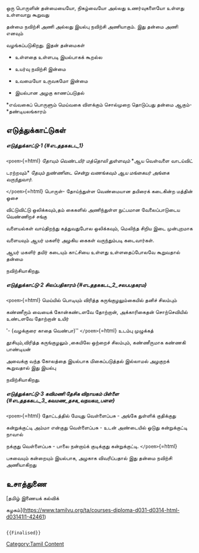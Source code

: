 ஒரு பொருளின் தன்மையையோ, நிகழ்வையோ அல்லது உணர்வுகளையோ உள்ளது உள்ளவாறு கூறுவது
தன்மை நவிற்சி அணி அல்லது இயல்பு நவிற்சி அணியாகும். இது தன்மை அணி எனவும்
வழங்கப்படுகிறது. இதன் தன்மைகள்

-   உள்ளதை உள்ளபடி இயல்பாகக் கூறல்ல
-   உயர்வு நவிற்சி இன்மை
-   உவமையோ உருவகமோ இன்மை
-   இயல்பான அழகு காணப்படுதல்

*எவ்வகைப் பொருளும் மெய்வகை விளக்கும் சொல்முறை தொடுப்பது தன்மை ஆகும்-*தண்டியலங்காரம்

## எடுத்துக்காட்டுகள்

##### எடுத்துக்காட்டு-1 {#எடததககடட_1}

`<poem>`{=html} *தோயும் வெண்டயிர் மத்தொலி துள்ளவும்* *ஆய வெள்வளை வாடய்விட்
டரற்றவும்* *தேயும் நுண்ணிடை சென்று வணங்கவும்* *ஆய மங்கையர் அங்கை வருந்துவார்.*
`</poem>`{=html} பொருள்- தோய்ந்துள்ள வெண்மையான தயிரைக் கடைகின்ற மத்தின் ஓசை
விட்டுவிட்டு ஒலிக்கவும்,தம் கைகளில் அணிந்துள்ள நுட்பமான வேலைப்பாடுடைய வெண்ணிறச் சங்கு
வளையல்கள் வாய்திறந்து கத்துவதுபோல ஒலிக்கவும், மெலிந்த சிறிய இடை முன்புறமாக
வளையவும் ஆயர் மகளிர் அழகிய கைகள் வருந்தும்படி கடைவார்கள்.

ஆயர் மகளிர் தயிர் கடையும் காட்சியை உள்ளது உள்ளதைப்போலவே கூறுவதால் தன்மை
நவிற்சியாகிறது.

##### எடுத்துக்காட்டு-2 சிலப்பதிகாரம் {#எடததககடட_2_சலபபதகரம}

`<poem>`{=html} மெய்யில் பொடியும் விரித்த கருங்குழலும்கையில் தனிச் சிலம்பும்
கண்ணீரும் வையைக் கோன்கண்டளவே தோற்றான், அக்காரிகைதன் சொற்செவியில் உண்டளவே தோற்றான் உயிர்
\'- (வழக்குரை காதை வெண்பா)\'\' `</poem>`{=html} உடம்பு முழுக்கத்
தூசியும்,விரித்த கருங்குழலும் ,கையிலே ஒற்றைச் சிலம்பும், கண்ணீருமாக கண்ணகி பாண்டியன்
அவைக்கு வந்த கோலத்தை இயல்பாக மிகைப்படுத்தல் இல்லாமல் அழகுறக் கூறுவதால் இது இயல்பு
நவிற்சியாகிறது.

##### எடுத்துக்காட்டு-3 கவிமணி தேசிக விநாயகம் பிள்ளை {#எடததககடட_3_கவமண_தசக_வநயகம_பளள}

`<poem>`{=html} தோட்டத்தில் மேயுது வெள்ளைப்பசு - அங்கே துள்ளிக் குதிக்குது
கன்றுக்குட்டி அம்மா என்குது வெள்ளைப்பசு - உடன் அண்டையில் ஓடுது கன்றுக்குட்டி நாவால்
நக்குது வெள்ளைப்பசு - பாலை நன்றாய்க் குடிக்குது கன்றுக்குட்டி. `</poem>`{=html}
பசுவையும் கன்றையும் இயல்பாக, அழகாக விவரிப்பதால் இது தன்மை நவிற்சி அணியாகிறது

## உசாத்துணை

[தமிழ் இணையக் கல்விக்
கழகம்](https://www.tamilvu.org/ta/courses-diploma-d031-d0314-html-d03141l1-42461)

```{=mediawiki}
{{Finalised}}
```
[Category:Tamil Content](Category:Tamil_Content "wikilink")
